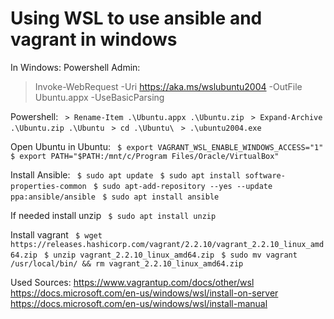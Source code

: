 # Using WSL to use ansible and vagrant in windows

In Windows:
Powershell Admin:
>Invoke-WebRequest -Uri https://aka.ms/wslubuntu2004 -OutFile Ubuntu.appx -UseBasicParsing

Powershell:
` > Rename-Item .\Ubuntu.appx .\Ubuntu.zip`
` > Expand-Archive .\Ubuntu.zip .\Ubuntu`
` > cd .\Ubuntu\`
` > .\ubuntu2004.exe`

Open Ubuntu
in Ubuntu:
` $ export VAGRANT_WSL_ENABLE_WINDOWS_ACCESS="1"`
` $ export PATH="$PATH:/mnt/c/Program Files/Oracle/VirtualBox"`

Install Ansible:
` $ sudo apt update`
` $ sudo apt install software-properties-common`
` $ sudo apt-add-repository --yes --update ppa:ansible/ansible`
` $ sudo apt install ansible`

If needed install unzip
` $ sudo apt install unzip`

Install vagrant
` $ wget https://releases.hashicorp.com/vagrant/2.2.10/vagrant_2.2.10_linux_amd64.zip`
` $ unzip vagrant_2.2.10_linux_amd64.zip`
` $ sudo mv vagrant /usr/local/bin/ && rm vagrant_2.2.10_linux_amd64.zip`




Used Sources:
https://www.vagrantup.com/docs/other/wsl
https://docs.microsoft.com/en-us/windows/wsl/install-on-server
https://docs.microsoft.com/en-us/windows/wsl/install-manual
